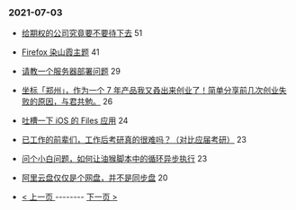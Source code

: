 ### 2021-07-03 
- [给期权的公司究竟要不要待下去](https://www.v2ex.com/t/787259) 51
- [Firefox 染山霞主题](https://www.v2ex.com/t/787228) 41
- [请教一个服务器部署问题](https://www.v2ex.com/t/787220) 29
- [坐标「郑州」，作为一个 7 年产品我又叒出来创业了！简单分享前几次创业失败的原因，与君共勉。](https://www.v2ex.com/t/787263) 26
- [吐槽一下 iOS 的 Files 应用](https://www.v2ex.com/t/787243) 24
- [已工作的前辈们，工作后考研真的很难吗？（对比应届考研）](https://www.v2ex.com/t/787236) 23
- [问个小白问题，如何让油猴脚本中的循环异步执行](https://www.v2ex.com/t/787256) 23
- [阿里云盘仅仅是个网盘，并不是同步盘](https://www.v2ex.com/t/787258) 20 

- [ < 上一页 ](https://github.com/able8/v2ex-hot-record/blob/master/2021-07-02.md) -------- [ 下一页 > ](https://github.com/able8/v2ex-hot-record/blob/master/2021-07-04.md)